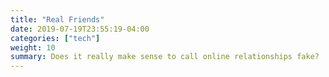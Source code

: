 ```yaml
---
title: "Real Friends"
date: 2019-07-19T23:55:19-04:00
categories: ["tech"]
weight: 10
summary: Does it really make sense to call online relationships fake?
---
```



